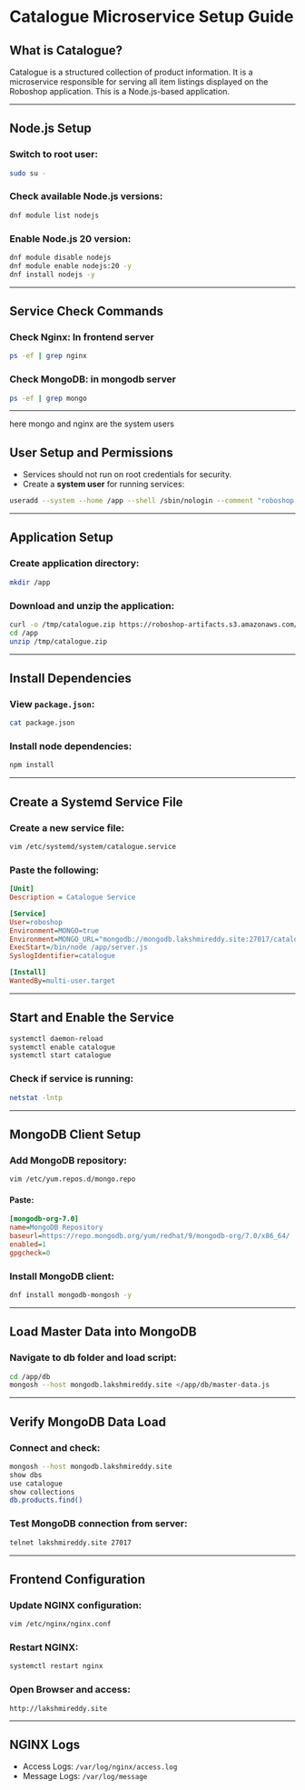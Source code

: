 
# Catalogue Microservice Setup Guide

## What is Catalogue?
Catalogue is a structured collection of product information. It is a microservice responsible for serving all item listings displayed on the Roboshop application. This is a Node.js-based application.

---

## Node.js Setup

### Switch to root user:
```bash
sudo su -
```

### Check available Node.js versions:
```bash
dnf module list nodejs
```

### Enable Node.js 20 version:
```bash
dnf module disable nodejs
dnf module enable nodejs:20 -y
dnf install nodejs -y
```

---

## Service Check Commands

### Check Nginx: In frontend server
```bash
ps -ef | grep nginx
```

### Check MongoDB: in mongodb server
```bash
ps -ef | grep mongo
```

---
here mongo and nginx are the system users
## User Setup and Permissions

- Services should not run on root credentials for security.
- Create a **system user** for running services:
```bash
useradd --system --home /app --shell /sbin/nologin --comment "roboshop system user" roboshop
```

---

## Application Setup

### Create application directory:
```bash
mkdir /app
```

### Download and unzip the application:
```bash
curl -o /tmp/catalogue.zip https://roboshop-artifacts.s3.amazonaws.com/catalogue-v3.zip
cd /app
unzip /tmp/catalogue.zip
```

---

## Install Dependencies

### View `package.json`:
```bash
cat package.json
```

### Install node dependencies:
```bash
npm install
```

---

## Create a Systemd Service File

### Create a new service file:
```bash
vim /etc/systemd/system/catalogue.service
```

### Paste the following:
```ini
[Unit]
Description = Catalogue Service

[Service]
User=roboshop
Environment=MONGO=true
Environment=MONGO_URL="mongodb://mongodb.lakshmireddy.site:27017/catalogue"
ExecStart=/bin/node /app/server.js
SyslogIdentifier=catalogue

[Install]
WantedBy=multi-user.target
```

---

## Start and Enable the Service
```bash
systemctl daemon-reload
systemctl enable catalogue
systemctl start catalogue
```

### Check if service is running:
```bash
netstat -lntp
```

---

## MongoDB Client Setup

### Add MongoDB repository:
```bash
vim /etc/yum.repos.d/mongo.repo
```

#### Paste:
```ini
[mongodb-org-7.0]
name=MongoDB Repository
baseurl=https://repo.mongodb.org/yum/redhat/9/mongodb-org/7.0/x86_64/
enabled=1
gpgcheck=0
```

### Install MongoDB client:
```bash
dnf install mongodb-mongosh -y
```

---

## Load Master Data into MongoDB

### Navigate to db folder and load script:
```bash
cd /app/db
mongosh --host mongodb.lakshmireddy.site </app/db/master-data.js
```

---

## Verify MongoDB Data Load

### Connect and check:
```bash
mongosh --host mongodb.lakshmireddy.site
show dbs
use catalogue
show collections
db.products.find()
```

### Test MongoDB connection from server:
```bash
telnet lakshmireddy.site 27017
```

---

## Frontend Configuration

### Update NGINX configuration:
```bash
vim /etc/nginx/nginx.conf
```

### Restart NGINX:
```bash
systemctl restart nginx
```

### Open Browser and access:
```
http://lakshmireddy.site
```

---

## NGINX Logs

- Access Logs: `/var/log/nginx/access.log`
- Message Logs: `/var/log/message`
